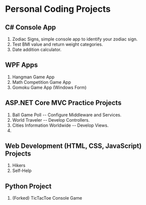 # Personal Coding Projects

## C# Console App
1. Zodiac Signs, simple console app to identify your zodiac sign.
2. Test BMI value and return weight categories.
3. Date addition calculator.

## WPF Apps
1. Hangman Game App
2. Math Competition Game App
3. Gomoku Game App (Windows Form)

## ASP.NET Core MVC Practice Projects
1. Ball Game Poll -- Configure Middleware and Services.
2. World Traveler -- Develop Controllers.
3. Cities Information Worldwide -- Develop Views.
4. 

## Web Development (HTML, CSS, JavaScript) Projects
1. Hikers
2. Self-Help

## Python Project
1. (Forked) TicTacToe Console Game
